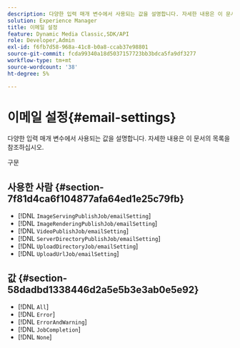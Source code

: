 ```yaml
---
description: 다양한 입력 매개 변수에서 사용되는 값을 설명합니다. 자세한 내용은 이 문서의 목록을 참조하십시오.
solution: Experience Manager
title: 이메일 설정
feature: Dynamic Media Classic,SDK/API
role: Developer,Admin
exl-id: f6fb7d58-968a-41c8-b0a8-ccab37e98801
source-git-commit: fcda99340a18d5037157723bb3bdca5fa9df3277
workflow-type: tm+mt
source-wordcount: '38'
ht-degree: 5%

---
```


# 이메일 설정{#email-settings}

다양한 입력 매개 변수에서 사용되는 값을 설명합니다. 자세한 내용은 이 문서의 목록을 참조하십시오.

구문

## 사용한 사람 {#section-7f81d4ca6f104877afa64ed1e25c79fb}

* [!DNL `ImageServingPublishJob/emailSetting`]
* [!DNL `ImageRenderingPublishJob/emailSetting`]
* [!DNL `VideoPublishJob/emailSetting`]
* [!DNL `ServerDirectoryPublishJob/emailSetting`]
* [!DNL `UploadDirectoryJob/emailSetting`]
* [!DNL `UploadUrlJob/emailSetting`]

## 값 {#section-58dadbd1338446d2a5e5b3e3ab0e5e92}

* [!DNL `All`]
* [!DNL `Error`]
* [!DNL `ErrorAndWarning`]
* [!DNL `JobCompletion`]
* [!DNL `None`]

